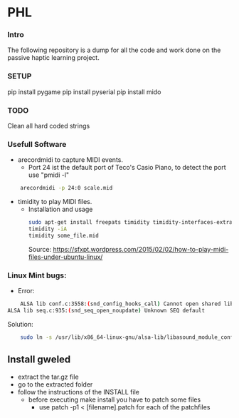 # PHL

### Intro

The following repository is a dump for all the code and work done on the passive haptic learning project.

### SETUP
pip install pygame
pip install pyserial
pip install mido

### TODO

Clean all hard coded strings

### Usefull Software
* arecordmidi to capture MIDI events.
	* Port 24 ist the default port of Teco's Casio Piano, to detect the port use "pmidi -l"
```bash
	arecordmidi -p 24:0 scale.mid
```
* timidity to play MIDI files.
	* Installation and usage
		```bash
		sudo apt-get install freepats timidity timidity-interfaces-extra
		timidity -iA
		timidity some_file.mid
		```
		Source: https://sfxpt.wordpress.com/2015/02/02/how-to-play-midi-files-under-ubuntu-linux/

### Linux Mint bugs:
* Error:
```bash
	ALSA lib conf.c:3558:(snd_config_hooks_call) Cannot open shared library libasound_module_conf_pulse.so (/usr/lib/alsa-lib/libasound_module_conf_pulse.so: libasound_module_conf_pulse.so: cannot open shared object file: No such file or directory)
ALSA lib seq.c:935:(snd_seq_open_noupdate) Unknown SEQ default
```
Solution:
```bash
	sudo ln -s /usr/lib/x86_64-linux-gnu/alsa-lib/libasound_module_conf_pulse.so /usr/lib/x86_64-linux-gnu/libasound_module_conf_pulse.so
```
## Install gweled
* extract the tar.gz file
* go to the extracted folder
* follow the instructions of the INSTALL file
	* before executing make install you have to patch some files
		* use patch -p1 < [filename].patch  for each of the patchfiles 